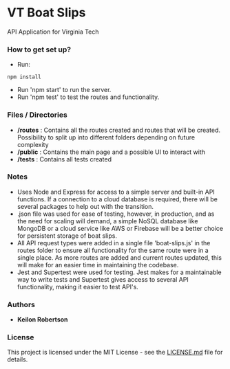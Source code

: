 # VT Boat Slips

API Application for Virginia Tech <br />

### How to get set up?

- Run:

```
npm install
```

- Run 'npm start' to run the server.
- Run 'npm test' to test the routes and functionality.

### Files / Directories

- **/routes** : Contains all the routes created and routes that will be created. Possibility to split up into different folders depending on future complexity
- **/public** : Contains the main page and a possible UI to interact with
- **/tests** : Contains all tests created

### Notes

- Uses Node and Express for access to a simple server and built-in API functions. If a connection to a cloud database is required, there will be several packages to help out with the transition.
- .json file was used for ease of testing, however, in production, and as the need for scaling will demand, a simple NoSQL database like MongoDB or a cloud service like AWS or Firebase will be a better choice for persistent storage of boat slips.
- All API request types were added in a single file 'boat-slips.js' in the routes folder to ensure all functionality for the same route were in a single place. As more routes are added and current routes updated, this will make for an easier time in maintaining the codebase.
- Jest and Supertest were used for testing. Jest makes for a maintainable way to write tests and Supertest gives access to several API functionality, making it easier to test API's.

### Authors

- **Keilon Robertson**

### License

This project is licensed under the MIT License - see the [LICENSE.md](LICENSE.md) file for details.
